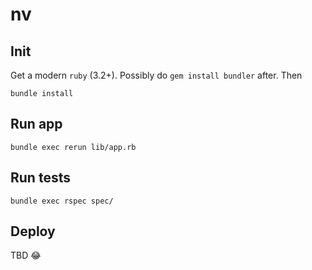 # nv
## Init
Get a modern `ruby` (3.2+). Possibly do `gem install bundler` after. Then
```
bundle install
```

## Run app
```
bundle exec rerun lib/app.rb
```

## Run tests
```
bundle exec rspec spec/
```

## Deploy

TBD 😂
